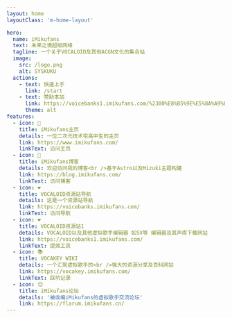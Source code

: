```yaml
---
layout: home
layoutClass: 'm-home-layout'

hero:
  name: iMikufans
  text: 未来之境超级网络
  tagline: 一个关于VOCALOID及其他ACGN文化的集合站
  image:
    src: /logo.png
    alt: SYSKUKU
  actions:
    - text: 快速上手
      link: /start
    - text: 赞助本站
      link: https://voicebanks1.imikufans.com/%2300%E8%B5%9E%E5%8A%A9%E7%BD%91%E7%AB%99-%E5%85%B3%E4%BA%8E%E6%9C%AC%E7%BD%91%E7%AB%99%E8%B5%84%E9%87%91%E4%B8%8D%E8%B6%B3%E7%9A%84%E9%97%AE%E9%A2%98/%E8%B5%9E%E5%8A%A9%E6%94%B6%E6%AC%BE%E7%A0%81
      theme: alt
features:
  - icon: 📖
    title: iMikufans主页
    details: 一位二次元技术宅高中生的主页
    link: https://www.imikufans.com/
    linkText: 访问主页
  - icon: 📘
    title: iMikufans博客
    details: 欢迎访问我的博客<br />基于Astro以及Mizuki主题构建
    link: https://blog.imikufans.com/
    linkText: 访问博客
  - icon: ❤️
    title: VOCALOID资源站导航
    details: 这是一个资源站导航
    link: https://voicebanks.imikufans.com/
    linkText: 访问导航
  - icon: ❤️
    title: VOCALOID资源站1
    details: VOCALOID以及其他虚拟歌手编辑器 如SV等 编辑器及其声库下载网站
    link: https://voicebanks1.imikufans.com/
    linkText: 提效工具
  - icon: 📚
    title: VOCAKEY WIKI
    details: 一个汇聚虚拟歌手的<br />强大的资源分享及百科网站
    link: https://vocakey.imikufans.com/
    linkText: 踩坑记录
  - icon: 😊
    title: iMikufans论坛
    details: '被收编iMikufans的虚拟歌手交流论坛'
    link: https://flarum.imikufans.cn/
---
```


<style>
/*爱的魔力转圈圈*/
.m-home-layout .image-src:hover {
  transform: translate(-50%, -50%) rotate(666turn);
  transition: transform 59s 1s cubic-bezier(0.3, 0, 0.8, 1);
}

.m-home-layout .details small {
  opacity: 0.8;
}

.m-home-layout .bottom-small {
  display: block;
  margin-top: 2em;
  text-align: right;
}
</style>
